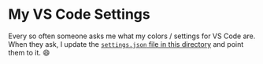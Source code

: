 # My VS Code Settings

Every so often someone asks me what my colors / settings for VS Code are. When they ask, I update the [`settings.json` file in this directory](./settings.json) and point them to it. 😄
